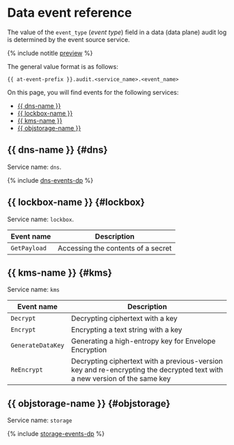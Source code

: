# Data event reference

The value of the `event_type` (_event type_) field in a data (data plane) audit log is determined by the event source service.

{% include notitle [preview](../../_includes/note-preview-by-request.md) %}

The general value format is as follows:

```text
{{ at-event-prefix }}.audit.<service_name>.<event_name>
```

On this page, you will find events for the following services:

* [{{ dns-name }}](#dns)
* [{{ lockbox-name }}](#lockbox)
* [{{ kms-name }}](#kms)
* [{{ objstorage-name }}](#objstorage)

## {{ dns-name }} {#dns}

Service name: `dns`.

{% include [dns-events-dp](../../_includes/audit-trails/events/dns-events-dp.md) %}

## {{ lockbox-name }} {#lockbox}

Service name: `lockbox`.

| Event name | Description |
--- | ---
| `GetPayload` | Accessing the contents of a secret |

## {{ kms-name }} {#kms}

Service name: `kms`

| Event name | Description |
--- | ---
| `Decrypt` | Decrypting ciphertext with a key |
| `Encrypt` | Encrypting a text string with a key |
| `GenerateDataKey` | Generating a high-entropy key for Envelope Encryption |
| `ReEncrypt` | Decrypting ciphertext with a previous-version key and re-encrypting the decrypted text with a new version of the same key |

## {{ objstorage-name }} {#objstorage}

Service name: `storage`

{% include [storage-events-dp](../../_includes/audit-trails/events/storage-events-dp.md) %}
